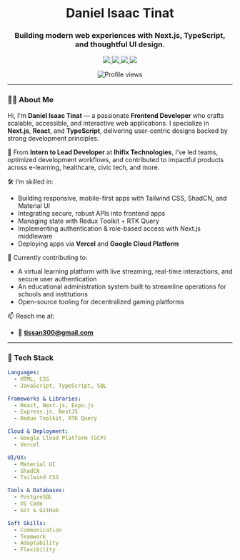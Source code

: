 <!-- GitHub Profile README -->
<h1 align="center">Daniel Isaac Tinat</h1>
<h3 align="center">Building modern web experiences with Next.js, TypeScript, and thoughtful UI design.</h3>

<p align="center">
  <a href="https://tinatportfolio.netlify.app/" target="_blank">
    <img src="https://img.shields.io/badge/🌐 Portfolio-000?style=for-the-badge&logo=google-chrome&logoColor=white" />
  </a>
  <a href="https://www.linkedin.com/in/isaac-daniel-54ba8a225/" target="_blank">
    <img src="https://img.shields.io/badge/💼 LinkedIn-0077B5?style=for-the-badge&logo=linkedin&logoColor=white" />
  </a>
  <a href="https://x.com/zeke183898" target="_blank">
    <img src="https://img.shields.io/badge/🐦 Twitter-1DA1F2?style=for-the-badge&logo=twitter&logoColor=white" />
  </a>
  <a href="mailto:tissan300@gmail.com" target="_blank">
    <img src="https://img.shields.io/badge/✉️ Email-EA4335?style=for-the-badge&logo=gmail&logoColor=white" />
  </a>
</p>

<p align="center">
  <img src="https://komarev.com/ghpvc/?username=jane-doe&style=flat-square&color=gray" alt="Profile views" />
</p>

---

### 👨‍💻 About Me

Hi, I'm **Daniel Isaac Tinat** — a passionate **Frontend Developer** who crafts scalable, accessible, and interactive web applications. I specialize in **Next.js**, **React**, and **TypeScript**, delivering user-centric designs backed by strong development principles.

🚀 From **Intern to Lead Developer** at **Ihifix Technologies**, I’ve led teams, optimized development workflows, and contributed to impactful products across e-learning, healthcare, civic tech, and more.

🛠️ I’m skilled in:
- Building responsive, mobile-first apps with Tailwind CSS, ShadCN, and Material UI  
- Integrating secure, robust APIs into frontend apps  
- Managing state with Redux Toolkit + RTK Query  
- Implementing authentication & role-based access with Next.js middleware  
- Deploying apps via **Vercel** and **Google Cloud Platform**

🎯 Currently contributing to:
- A virtual learning platform with live streaming, real-time interactions, and secure user authentication  
- An educational administration system built to streamline operations for schools and institutions  
- Open-source tooling for decentralized gaming platforms  

📫 Reach me at:  
- 📧 **tissan300@gmail.com**  

---

### 🧰 Tech Stack

```yaml
Languages:
  - HTML, CSS
  - JavaScript, TypeScript, SQL

Frameworks & Libraries:
  - React, Next.js, Expo.js
  - Express.js, NestJS
  - Redux Toolkit, RTK Query

Cloud & Deployment:
  - Google Cloud Platform (GCP)
  - Vercel

UI/UX:
  - Material UI
  - ShadCN
  - Tailwind CSS

Tools & Databases:
  - PostgreSQL
  - VS Code
  - Git & GitHub

Soft Skills:
  - Communication
  - Teamwork
  - Adaptability
  - Flexibility
